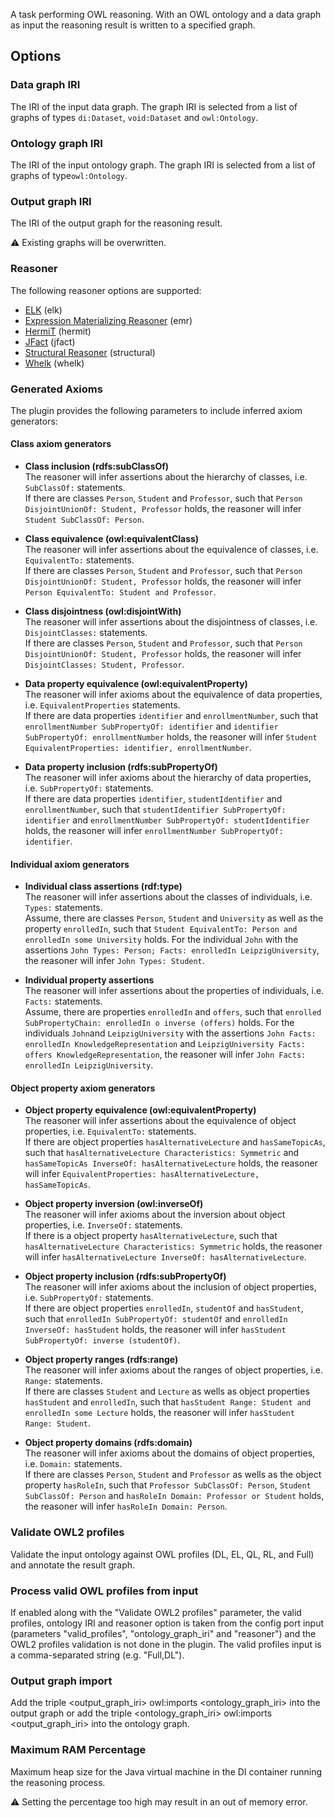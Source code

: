 A task performing OWL reasoning. With an OWL ontology and a data graph as input the reasoning result is written to a specified graph.
    
## Options

### Data graph IRI

The IRI of the input data graph. The graph IRI is selected from a list of graphs of types `di:Dataset`, `void:Dataset`
and `owl:Ontology`.

### Ontology graph IRI

The IRI of the input ontology graph. The graph IRI is selected from a list of graphs of type`owl:Ontology`.

### Output graph IRI

The IRI of the output graph for the reasoning result.

⚠️ Existing graphs will be overwritten.

### Reasoner

The following reasoner options are supported: 
- [ELK](https://code.google.com/p/elk-reasoner/) (elk)
- [Expression Materializing Reasoner](http://static.javadoc.io/org.geneontology/expression-materializing-reasoner/0.1.3/org/geneontology/reasoner/ExpressionMaterializingReasoner.html) (emr)
- [HermiT](http://www.hermit-reasoner.com/) (hermit)
- [JFact](http://jfact.sourceforge.net/) (jfact)
- [Structural Reasoner](http://owlcs.github.io/owlapi/apidocs_4/org/semanticweb/owlapi/reasoner/structural/StructuralReasoner.html) (structural)
- [Whelk](https://github.com/balhoff/whelk) (whelk)

### Generated Axioms

The plugin provides the following parameters to include inferred axiom generators:

#### Class axiom generators
- **Class inclusion (rdfs:subClassOf)**  
The reasoner will infer assertions about the hierarchy of classes, i.e.
`SubClassOf:` statements.  
If there are classes `Person`, `Student` and `Professor`, such that `Person DisjointUnionOf:
Student, Professor` holds, the reasoner will infer `Student SubClassOf: Person`.  


- **Class equivalence (owl:equivalentClass)**  
The reasoner will infer assertions about the equivalence of classes, i.e.
`EquivalentTo:` statements.  
If there are classes `Person`, `Student` and `Professor`, such that `Person DisjointUnionOf:
Student, Professor` holds, the reasoner will infer `Person EquivalentTo: Student and Professor`.


- **Class disjointness (owl:disjointWith)**  
The reasoner will infer assertions about the disjointness of classes, i.e.
`DisjointClasses:` statements.  
If there are classes `Person`, `Student` and `Professor`, such that `Person DisjointUnionOf:
Student, Professor` holds, the reasoner will infer `DisjointClasses: Student, Professor`.

  
- **Data property equivalence (owl:equivalentProperty)**  
The reasoner will infer axioms about the equivalence of data properties,
 i.e. `EquivalentProperties` statements.  
If there are data properties `identifier` and `enrollmentNumber`, such that `enrollmentNumber
SubPropertyOf: identifier` and `identifier SubPropertyOf: enrollmentNumber` holds, the reasoner
will infer `Student EquivalentProperties: identifier, enrollmentNumber`.


- **Data property inclusion (rdfs:subPropertyOf)**  
The reasoner will infer axioms about the hierarchy of data properties,
i.e. `SubPropertyOf:` statements.  
If there are data properties `identifier`, `studentIdentifier` and `enrollmentNumber`, such that
`studentIdentifier SubPropertyOf: identifier` and `enrollmentNumber SubPropertyOf:
studentIdentifier` holds, the reasoner will infer `enrollmentNumber SubPropertyOf: identifier`.


#### Individual axiom generators
- **Individual class assertions (rdf:type)**  
The reasoner will infer assertions about the classes of individuals, i.e.
`Types:` statements.  
Assume, there are classes `Person`, `Student` and `University` as well as the property
`enrolledIn`, such that `Student EquivalentTo: Person and enrolledIn some University` holds. For
the individual `John` with the assertions `John Types: Person; Facts: enrolledIn
LeipzigUniversity`, the reasoner will infer `John Types: Student`.


- **Individual property assertions**  
The reasoner will infer assertions about the properties of individuals,
i.e. `Facts:` statements.  
Assume, there are properties `enrolledIn` and `offers`, such that `enrolled SubPropertyChain:
enrolledIn o inverse (offers)` holds. For the individuals `John`and `LeipzigUniversity` with the
assertions `John Facts: enrolledIn KnowledgeRepresentation` and `LeipzigUniversity Facts: offers
KnowledgeRepresentation`,  the reasoner will infer `John Facts: enrolledIn LeipzigUniversity`.


#### Object property axiom generators
- **Object property equivalence (owl:equivalentProperty)**  
The reasoner will infer assertions about the equivalence of object
properties, i.e. `EquivalentTo:` statements.  
If there are object properties `hasAlternativeLecture` and `hasSameTopicAs`, such that
`hasAlternativeLecture Characteristics: Symmetric` and `hasSameTopicAs InverseOf:
hasAlternativeLecture` holds, the reasoner will infer `EquivalentProperties: hasAlternativeLecture,
hasSameTopicAs`.


- **Object property inversion (owl:inverseOf)**  
The reasoner will infer axioms about the inversion about object
properties, i.e. `InverseOf:` statements.  
If there is a object property `hasAlternativeLecture`, such that `hasAlternativeLecture
Characteristics: Symmetric` holds, the reasoner will infer `hasAlternativeLecture InverseOf:
hasAlternativeLecture`.


- **Object property inclusion (rdfs:subPropertyOf)**  
The reasoner will infer axioms about the inclusion of object properties,
i.e. `SubPropertyOf:` statements.  
If there are object properties `enrolledIn`, `studentOf` and `hasStudent`, such that `enrolledIn
SubPropertyOf: studentOf` and `enrolledIn InverseOf: hasStudent` holds, the reasoner will infer
`hasStudent SubPropertyOf: inverse (studentOf)`.


- **Object property ranges (rdfs:range)**  
The reasoner will infer axioms about the ranges of object properties,
i.e. `Range:` statements.  
If there are classes `Student` and `Lecture` as wells as object properties `hasStudent` and
`enrolledIn`, such that `hasStudent Range: Student and enrolledIn some Lecture` holds, the
reasoner will infer `hasStudent Range: Student`.


- **Object property domains (rdfs:domain)**  
The reasoner will infer axioms about the domains of object
properties, i.e. `Domain:` statements.  
If there are classes `Person`, `Student` and `Professor` as wells as the object property
`hasRoleIn`, such that `Professor SubClassOf: Person`, `Student SubClassOf: Person` and
`hasRoleIn Domain: Professor or Student` holds, the reasoner will infer `hasRoleIn Domain: Person`.


### Validate OWL2 profiles

Validate the input ontology against OWL profiles (DL, EL, QL, RL, and Full) and annotate the result graph. 

### Process valid OWL profiles from input

If enabled along with the "Validate OWL2 profiles" parameter, the valid profiles, ontology IRI and reasoner option is
taken from the config port input (parameters "valid_profiles", "ontology_graph_iri" and "reasoner") and the OWL2
profiles validation is not done in the plugin. The valid profiles input is a comma-separated string (e.g. "Full,DL").

### Output graph import

Add the triple <output_graph_iri> owl:imports <ontology_graph_iri> into the output graph or add the triple
<ontology_graph_iri> owl:imports <output_graph_iri> into the ontology graph.

### Maximum RAM Percentage

Maximum heap size for the Java virtual machine in the DI container running the reasoning process.

⚠️ Setting the percentage too high may result in an out of memory error.
